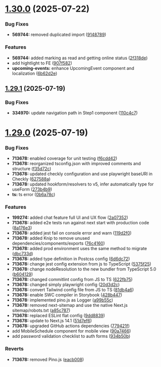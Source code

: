 # [1.30.0](https://github.com/hulib-engineering/hulib/compare/v1.29.1...v1.30.0) (2025-07-22)


### Bug Fixes

* **569744:** removed duplicated import ([9148789](https://github.com/hulib-engineering/hulib/commit/9148789c9217e1ed029f2776ec4cb12069b3a858))


### Features

* **569744:** added marking as read and getting online status ([2f318de](https://github.com/hulib-engineering/hulib/commit/2f318de0e6bf072b54454178383053777d05e919))
* add hightlight to FE ([907f582](https://github.com/hulib-engineering/hulib/commit/907f5822d96d85961d953382f6c281949bab3b4a))
* **upcoming-events:** enhance UpcomingEvent component and localization ([6b62d2e](https://github.com/hulib-engineering/hulib/commit/6b62d2ed961e001538a7d56d25ac337d84ed2acb))

## [1.29.1](https://github.com/hulib-engineering/hulib/compare/v1.29.0...v1.29.1) (2025-07-19)


### Bug Fixes

* **334970:** update navigation path in Step1 component ([110c4c7](https://github.com/hulib-engineering/hulib/commit/110c4c7f27117c29a3c22e978dc513349d9ed6b1))

# [1.29.0](https://github.com/hulib-engineering/hulib/compare/v1.28.0...v1.29.0) (2025-07-19)


### Bug Fixes

* **713678:** enabled coverage for unit testing ([f6cdd42](https://github.com/hulib-engineering/hulib/commit/f6cdd425775be9e086925207b2df9b8eeea83341))
* **713678:** reorganized tsconfig.json with improved comments and structure ([f35d72c](https://github.com/hulib-engineering/hulib/commit/f35d72cf6ff3f51f1355e28ff02b2991d0cba6cd))
* **713678:** updated checkly configuration and use playwright baseURl in Checkly ([627588a](https://github.com/hulib-engineering/hulib/commit/627588a08d98671de19a584be8b8254af115ae6b))
* **713678:** updated hookform/resolvers to v5, infer automatically type for useForm ([273b4b9](https://github.com/hulib-engineering/hulib/commit/273b4b9f720fd473121abb1b0861d25bf08d6d7e))
* **ts:** ts error ([0b6a78c](https://github.com/hulib-engineering/hulib/commit/0b6a78c3d8eaf735f7a6234766ba1e652de44831))


### Features

* **199274:** added chat feature full UI and UX flow ([2a07352](https://github.com/hulib-engineering/hulib/commit/2a07352fd7acfc17933cbcc364f5542cded2de56))
* **713678:** added e2e tests run against next start with production code ([8a176e3](https://github.com/hulib-engineering/hulib/commit/8a176e3bb508ada18d4e81093ccc640d83eabb08))
* **713678:** added jest fail on console error and warn ([119d2f0](https://github.com/hulib-engineering/hulib/commit/119d2f09c98adaa04ee534aa40b6b9bb2da3e5b9))
* **713678:** added Knip to remove unused dependencies/components/exports ([76c4160](https://github.com/hulib-engineering/hulib/commit/76c416040fea52759f175af8fc67fd2628153186))
* **713678:** added prod environment uses the same method to migrate ([dbc733d](https://github.com/hulib-engineering/hulib/commit/dbc733d11127338ee033f5c8dd976613da7743e9))
* **713678:** added type definition in Postcss config ([6d6dc72](https://github.com/hulib-engineering/hulib/commit/6d6dc72054425e06b72a67013cd5a391e9bf55fa))
* **713678:** change jest config extension from js to TypeScript ([5375f25](https://github.com/hulib-engineering/hulib/commit/5375f254b19cab0742b59087ae3e969e2bcbf590))
* **713678:** change nodeResolution to the new bundler from TypeScript 5.0 ([b604129](https://github.com/hulib-engineering/hulib/commit/b60412975306528d162fcb95e42f7052a8a172df))
* **713678:** changed commitlint config from JS to TS ([622fb75](https://github.com/hulib-engineering/hulib/commit/622fb75e3c4f1a49e8aa4804a40020d175a82e02))
* **713678:** changed simply playwright config ([20d3d2c](https://github.com/hulib-engineering/hulib/commit/20d3d2c81218f09288877d32f77b74267bc09424))
* **713678:** convert Tailwind config file from JS to TS ([81db4a6](https://github.com/hulib-engineering/hulib/commit/81db4a62f222cdeb6d88cce38c90c51f73032673))
* **713678:** enable SWC compiler in Storybook ([428b447](https://github.com/hulib-engineering/hulib/commit/428b4470913542d865dd14ae8bafb8b43df81adf))
* **713678:** implemented pino.js as Logger ([a99b55c](https://github.com/hulib-engineering/hulib/commit/a99b55cc4107e7932c031d831d2c471fa5d77cfd))
* **713678:** removed next-sitemap and use the native Next.js sitemap/robots.txt ([a85c787](https://github.com/hulib-engineering/hulib/commit/a85c787a193c750a3ee4badba8ba236d0f15c888))
* **713678:** replaced ESLint flat config ([9dd8839](https://github.com/hulib-engineering/hulib/commit/9dd8839c673948691e3579b7f8386c4381d4f37a))
* **713678:** update to Next.js 14.1 ([51d7ef6](https://github.com/hulib-engineering/hulib/commit/51d7ef6276ff7d970abf4ad6e2b67c3acd409911))
* **713678:** upgraded GitHub actions dependencies ([779421f](https://github.com/hulib-engineering/hulib/commit/779421fb082e86b5aebb095309bfdaed9e362d8c))
* add MobileSchedule component for mobile view ([90a7466](https://github.com/hulib-engineering/hulib/commit/90a74667a8b5e38abe5959cd28bf635b2f54ce12))
* add password validation checklist to auth forms ([934b50b](https://github.com/hulib-engineering/hulib/commit/934b50b7aafe867733f50707936acd9d3aa29c06))


### Reverts

* **713678:** removed Pino.js ([eacb008](https://github.com/hulib-engineering/hulib/commit/eacb0080e5d43db557717fb19348cb8c4ef5a6da))
